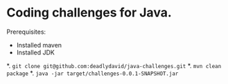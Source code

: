 # Coding challenges for Java.

Prerequisites:

* Installed maven
* Installed JDK

*. `git clone git@github.com:deadlydavid/java-challenges.git`
*. `mvn clean package`
*. `java -jar target/challenges-0.0.1-SNAPSHOT.jar`
